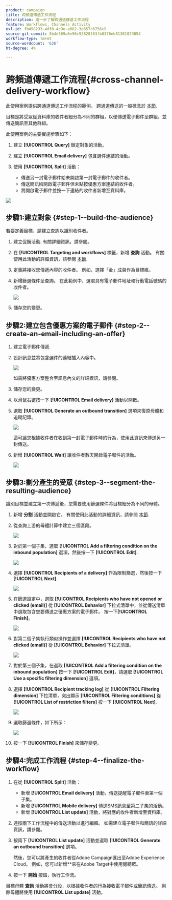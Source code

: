 ```yaml
---
product: campaign
title: 跨頻道傳遞工作流程
description: 進一步了解跨通道傳遞工作流程
feature: Workflows, Channels Activity
exl-id: fb498233-4df8-4c9e-a082-3e657c6756c9
source-git-commit: 5b4d569a6e96c93828f63fb8376eb81301829854
workflow-type: tm+mt
source-wordcount: '626'
ht-degree: 4%

---
```


# 跨頻道傳遞工作流程{#cross-channel-delivery-workflow}

此使用案例提供跨通道傳送工作流程的範例。 跨通道傳送的一般概念於 [本節](cross-channel-deliveries.md).

目標是將受眾從資料庫的收件者細分為不同的群組，以便傳送電子郵件至群組，並傳送簡訊至其他群組。

此使用案例的主要實施步驟如下：

1. 建立 **[!UICONTROL Query]** 鎖定對象的活動。
1. 建立 **[!UICONTROL Email delivery]** 包含選件連結的活動。
1. 使用 **[!UICONTROL Split]** 活動：

   * 傳送另一封電子郵件給未開啟第一封電子郵件的收件者。
   * 傳送簡訊給開啟電子郵件但未點按優惠方案連結的收件者。
   * 將開啟電子郵件並按一下連結的收件者新增至資料庫。

![](assets/wkf_cross-channel_7.png)

## 步驟1:建立對象 {#step-1--build-the-audience}

若要定義目標，請建立查詢以識別收件者。

1. 建立促銷活動. 有關詳細資訊，請參閱。
1. 在 **[!UICONTROL Targeting and workflows]** 標籤，新增 **查詢** 活動。 有關使用此活動的詳細資訊，請參閱 [本節](query.md).
1. 定義將接收您傳遞內容的收件者。 例如，選擇「金」成員作為目標維。
1. 新增篩選條件至查詢。 在此範例中，選取具有電子郵件地址和行動電話號碼的收件者。

   ![](assets/wkf_cross-channel_3.png)

1. 儲存您的變更。

## 步驟2:建立包含優惠方案的電子郵件 {#step-2--create-an-email-including-an-offer}

1. 建立電子郵件傳遞.
1. 設計訊息並將包含選件的連結插入內容中。

   ![](assets/wkf_cross-channel_1.png)

   如需將優惠方案整合至訊息內文的詳細資訊，請參閱。

1. 儲存您的變更。
1. 以滑鼠右鍵按一下 **[!UICONTROL Email delivery]** 活動以開啟。
1. 選取 **[!UICONTROL Generate an outbound transition]** 選項來復原母體和追蹤記錄。

   ![](assets/wkf_cross-channel_2.png)

   這可讓您根據收件者在收到第一封電子郵件時的行為，使用此資訊來傳送另一封傳送。

1. 新增 **[!UICONTROL Wait]** 讓收件者數天開啟電子郵件的活動。

   ![](assets/wkf_cross-channel_4.png)

## 步驟3:劃分產生的受眾 {#step-3--segment-the-resulting-audience}

識別目標並建立第一次傳遞後，您需要使用篩選條件將目標細分為不同的母體。

1. 新增 **分割** 活動並開啟它。 有關使用此活動的詳細資訊，請參閱 [本節](split.md).
1. 從查詢上游的母體計算中建立三個區段。

   ![](assets/wkf_cross-channel_6.png)

1. 對於第一個子集，選取 **[!UICONTROL Add a filtering condition on the inbound population]** 選項，然後按一下 **[!UICONTROL Edit]**.

   ![](assets/wkf_cross-channel_8.png)

1. 選擇 **[!UICONTROL Recipients of a delivery]** 作為限制篩選，然後按一下 **[!UICONTROL Next]**.

   ![](assets/wkf_cross-channel_9.png)

1. 在篩選設定中，選取 **[!UICONTROL Recipients who have not opened or clicked (email)]** 從 **[!UICONTROL Behavior]** 下拉式清單中，並從傳送清單中選取包含您要傳送之優惠方案的電子郵件。 按一下&#x200B;**[!UICONTROL Finish]**。

   ![](assets/wkf_cross-channel_10.png)

1. 對第二個子集執行類似操作並選擇 **[!UICONTROL Recipients who have not clicked (email)]** 從 **[!UICONTROL Behavior]** 下拉式清單。

   ![](assets/wkf_cross-channel_11.png)

1. 對於第三個子集，在選取 **[!UICONTROL Add a filtering condition on the inbound population]** 按一下 **[!UICONTROL Edit]**，請選取 **[!UICONTROL Use a specific filtering dimension]** 選項。
1. 選擇 **[!UICONTROL Recipient tracking log]** 從 **[!UICONTROL Filtering dimension]** 下拉清單，突出顯示 **[!UICONTROL Filtering conditions]** 從 **[!UICONTROL List of restriction filters]** 按一下 **[!UICONTROL Next]**.

   ![](assets/wkf_cross-channel_12.png)

1. 選取篩選條件，如下所示：

   ![](assets/wkf_cross-channel_13.png)

1. 按一下 **[!UICONTROL Finish]** 來儲存變更。

## 步驟4:完成工作流程 {#step-4--finalize-the-workflow}

1. 在從 **[!UICONTROL Split]** 活動：

   * 新增 **[!UICONTROL Email delivery]** 活動，傳送提醒電子郵件至第一個子集。
   * 新增 **[!UICONTROL Mobile delivery]** 傳送SMS訊息至第二子集的活動。
   * 新增 **[!UICONTROL List update]** 活動，將對應的收件者新增至資料庫。

1. 連按兩下工作流程中的傳送活動以進行編輯。 如需建立電子郵件和簡訊的詳細資訊，請參閱。
1. 按兩下 **[!UICONTROL List update]** 活動並選取 **[!UICONTROL Generate an outbound transition]** 選項。

   然後，您可以將產生的收件者從Adobe Campaign匯出至Adobe Experience Cloud。 例如，您可以新增**來在Adobe Target中使用閱聽眾。

1. 按一下 **開始** 按鈕，執行工作流。

目標母體 **查詢** 活動將會分段，以根據收件者的行為接收電子郵件或簡訊傳送。 剩餘母體將使用 **[!UICONTROL List update]** 活動。
